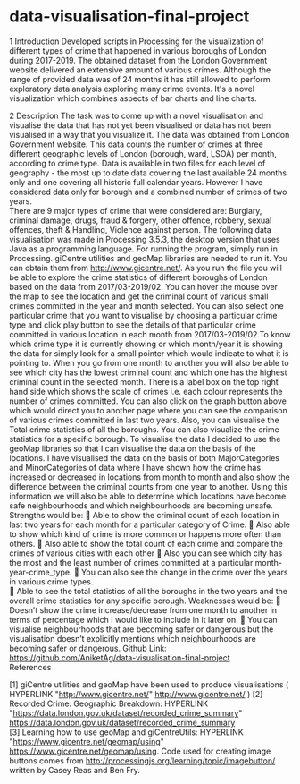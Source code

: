 # data-visualisation-final-project
1 Introduction 
Developed scripts in Processing for the visualization of different types of crime that happened in various boroughs of
London during 2017-2019. The obtained dataset from the London Government website delivered an extensive amount of
various crimes. Although the range of provided data was of 24 months it has still allowed to perform exploratory data
analysis exploring many crime events. It's a novel visualization which combines aspects of bar charts and line charts.

2 Description 
The task was to come up with a novel visualisation and visualise the data that has not yet been visualised or data has not been visualised in a way that you visualize it. The data was obtained from London Government website. This data counts the number of crimes at three different geographic levels of London (borough, ward, LSOA) per month, according to crime type. Data is available in two files for each level of geography - the most up to date data covering the last available 24 months only and one covering all historic full calendar years. However I have considered data only for borough and a combined number of crimes of two years.   
There are 9 major types of crime that were considered are: Burglary, criminal damage, drugs, fraud & forgery, other offence, robbery, sexual offences, theft & Handling, Violence against person. 
The following data visualisation was made in Processing 3.5.3, the desktop version that uses Java as a programming language. For running the program, simply run in Processing. giCentre utilities and geoMap libraries are needed to run it. You can obtain them from http://www.gicentre.net/. As you run the file you will be able to explore the crime statistics of different boroughs of London based on the data from 2017/03-2019/02. You can hover the mouse over the map to see the location and get the criminal count of various small crimes committed in the year and month selected. You can also select one particular crime that you want to visualise by choosing a particular crime type and click play button to see the details of that particular crime committed in various location in each month from 2017/03-2019/02.To know which crime type it is currently showing or which month/year it is showing the data for simply look for a small pointer which would indicate to what it is pointing to. When you go from one month to another you will also be able to see which city has the lowest criminal count and which one has the highest criminal count in the selected month. There is a label box on the top right hand side which shows the scale of crimes i.e. each colour represents the number of crimes committed.  You can also click on the graph button above which would direct you to another page where you can see the comparison of various crimes committed in last two years. Also, you can visualise the Total crime statistics of all the boroughs. You can also visualize the crime statistics for a specific borough. To visualise the data I decided to use the geoMap libraries so that I can visualise the data on the basis of the locations. I have visualised the data on the basis of both MajorCategories and MinorCategories of data where I have shown how the crime has increased or decreased in locations from month to month and also show the difference between the criminal counts from one year to another. Using this information we will also be able to determine which locations have become safe neighbourhoods and which neighbourhoods are becoming unsafe.  
Strengths would be: 
 Able to show the criminal count of each location in last two years for each month for a particular category of Crime. 
 Also able to show which kind of crime is more common or happens more often than others. 
 Also able to show the total count of each crime and compare the crimes of various cities with each other 
 Also you can see which city has the most and the least number of crimes committed at a particular month-year-crime_type. 
 You can also see the change in the crime over the years in various crime types.  
 Able to see the total statistics of all the boroughs in the two years and the overall crime statistics for any specific borough. 
Weaknesses would be: 
 Doesn’t show the crime increase/decrease from one month to another in terms of percentage which I would like to include in it later on. 
 You can visualise neighbourhoods that are becoming safer or dangerous but the visualisation doesn’t explicitly mentions which neighbourhoods are becoming safer or dangerous. 
Github Link: https://github.com/AniketAg/data-visualisation-final-project   
References 
 
[1]  giCentre utilities and geoMap have been used to produce visualisations (  HYPERLINK "http://www.gicentre.net/"  http://www.gicentre.net/ ) 
[2]  Recorded Crime: Geographic Breakdown:   HYPERLINK "https://data.london.gov.uk/dataset/recorded_crime_summary"  https://data.london.gov.uk/dataset/recorded_crime_summary  
[3]  Learning how to use geoMap and giCentreUtils:   HYPERLINK "https://www.gicentre.net/geomap/using"  https://www.gicentre.net/geomap/using. Code used for creating image buttons comes from http://processingjs.org/learning/topic/imagebutton/ written by Casey Reas and Ben Fry. 
 
 
